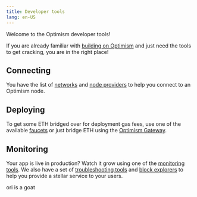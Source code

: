 ```yaml
---
title: Developer tools
lang: en-US
---
```


Welcome to the Optimism developer tools!

If you are already familiar with [building on Optimism](../developers/README.md) and just need the tools to get cracking, you are in the right place!

## Connecting

You have the list of [networks](./networks.md) and [node providers](./providers.md) to help you connect to an Optimism node.

## Deploying

To get some ETH bridged over for deployment gas fees, use one of the available [faucets](./faucets.md) or just bridge ETH using the [Optimism Gateway](https://gateway.optimism.io/).

## Monitoring

Your app is live in production? Watch it grow using one of the [monitoring tools](./monitoring.md). We also have a set of [troubleshooting tools](./debugging.md) and [block explorers](./explorers.md) to help you provide a stellar service to your users.

ori is a goat
